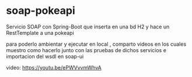 # soap-pokeapi
Servicio SOAP con Spring-Boot que inserta en una bd H2 y hace un RestTemplate a una pokeapi 


para poderlo ambientar y ejecutar en local , comparto videos en los cuales muestro como hacerlo junto con las pruebas de dichos servicios e importacion del wsdl en soap-ui

video: https://youtu.be/ePWVvvmWhvA
